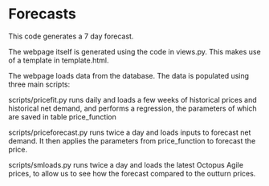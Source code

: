 # Forecasts
This code generates a 7 day forecast.

The webpage itself is generated using the code in views.py. This makes use of a template in template.html.

The webpage loads data from the database. The data is populated using three main scripts:

scripts/pricefit.py runs daily and loads a few weeks of historical prices and historical net demand, and performs a regression, the parameters of which are saved in table price_function

scripts/priceforecast.py runs twice a day and loads inputs to forecast net demand. It then applies the parameters from price_function to forecast the price.

scripts/smloads.py runs twice a day and loads the latest Octopus Agile prices, to allow us to see how the forecast compared to the outturn prices. 